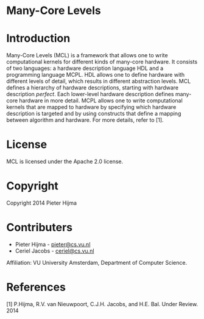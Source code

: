 Many-Core Levels
===

# Introduction

Many-Core Levels (MCL) is a framework that allows one to write computational
kernels for different kinds of many-core hardware. It consists of two
languages: a hardware description language HDL and a programming language MCPL. 
HDL allows one to define hardware with different levels of detail, which
results in different abstraction levels. MCL defines a hierarchy of hardware
descriptions, starting with hardware description *perfect*. Each lower-level
hardware description defines many-core hardware in more detail. MCPL allows one
to write computational kernels that are mapped to hardware by specifying which
hardware description is targeted and by using constructs that define a mapping
between algorithm and hardware. For more details, refer to [1]. 

# License

MCL is licensed under the Apache 2.0 license.

# Copyright

Copyright 2014 Pieter Hijma

# Contributers

- Pieter Hijma - pieter@cs.vu.nl 
- Ceriel Jacobs - ceriel@cs.vu.nl

Affiliation: VU University Amsterdam, Department of Computer Science.

# References

[1] P.Hijma, R.V. van Nieuwpoort, C.J.H. Jacobs, and H.E. Bal. Under Review.
    2014



